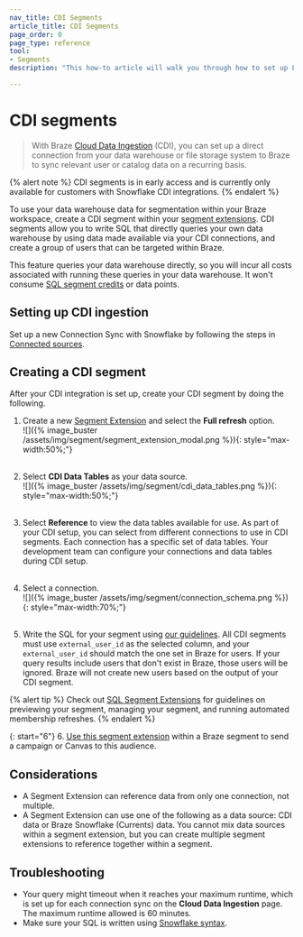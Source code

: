 ```yaml
---
nav_title: CDI Segments
article_title: CDI Segments
page_order: 0
page_type: reference
tool: 
- Segments
description: "This how-to article will walk you through how to set up Location targeting, allowing you to segment users by location."

---
```


# CDI segments

> With Braze [Cloud Data Ingestion]({{site.baseurl}}/user_guide/data_and_analytics/cloud_ingestion/overview/) (CDI), you can set up a direct connection from your data warehouse or file storage system to Braze to sync relevant user or catalog data on a recurring basis.

{% alert note %}
CDI segments is in early access and is currently only available for customers with Snowflake CDI integrations.
{% endalert %}

To use your data warehouse data for segmentation within your Braze workspace, create a CDI segment within your [segment extensions]({{site.baseurl}}/user_guide/engagement_tools/segments/segment_extension/). CDI segments allow you to write SQL that directly queries your own data warehouse by using data made available via your CDI connections, and create a group of users that can be targeted within Braze.

This feature queries your data warehouse directly, so you will incur all costs associated with running these queries in your data warehouse. It won't consume [SQL segment credits]({{site.baseurl}}/user_guide/engagement_tools/segments/sql_segments/#monitoring-your-sql-segments-usage) or data points.

## Setting up CDI ingestion

Set up a new Connection Sync with Snowflake by following the steps in [Connected sources]({{site.baseurl}}/user_guide/data_and_analytics/cloud_ingestion/connected_sources/).

## Creating a CDI segment

After your CDI integration is set up, create your CDI segment by doing the following. 

1. Create a new [Segment Extension]({{site.baseurl}}/user_guide/engagement_tools/segments/segment_extension/) and select the **Full refresh** option. <br>![]({% image_buster /assets/img/segment/segment_extension_modal.png %}){: style="max-width:50%;"}<br><br>

2. Select **CDI Data Tables** as your data source. <br>![]({% image_buster /assets/img/segment/cdi_data_tables.png %}){: style="max-width:50%;"}<br><br>

3. Select **Reference** to view the data tables available for use. As part of your CDI setup, you can select from different connections to use in CDI segments. Each connection has a specific set of data tables. Your development team can configure your connections and data tables during CDI setup. <br><br>

4. Select a connection. <br>![]({% image_buster /assets/img/segment/connection_schema.png %}){: style="max-width:70%;"}<br><br>

5. Write the SQL for your segment using [our guidelines]({{site.baseurl}}/user_guide/engagement_tools/segments/sql_segments/#writing-sql). All CDI segments must use `external_user_id` as the selected column, and your `external_user_id` should match the one set in Braze for users. If your query results include users that don't exist in Braze, those users will be ignored. Braze will not create new users based on the output of your CDI segment. 

{% alert tip %}
Check out [SQL Segment Extensions]({{site.baseurl}}/user_guide/engagement_tools/segments/sql_segments/) for guidelines on previewing your segment, managing your segment, and running automated membership refreshes.
{% endalert %}

{: start="6"}
6. [Use this segment extension]({{site.baseurl}}/user_guide/engagement_tools/segments/segment_extension/#step-5-use-your-extension-in-a-segment) within a Braze segment to send a campaign or Canvas to this audience.

## Considerations

- A Segment Extension can reference data from only one connection, not multiple.    
- A Segment Extension can use one of the following as a data source: CDI data or Braze Snowflake (Currents) data. You cannot mix data sources within a segment extension, but you can create multiple segment extensions to reference together within a segment.

## Troubleshooting

- Your query might timeout when it reaches your maximum runtime, which is set up for each connection sync on the **Cloud Data Ingestion** page. The maximum runtime allowed is 60 minutes.
- Make sure your SQL is written using [Snowflake syntax](https://docs.snowflake.com/en/sql-reference/).